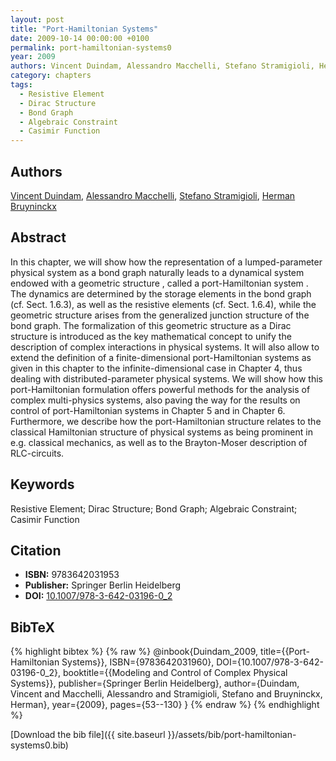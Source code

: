 ```yaml
---
layout: post
title: "Port-Hamiltonian Systems"
date: 2009-10-14 00:00:00 +0100
permalink: port-hamiltonian-systems0
year: 2009
authors: Vincent Duindam, Alessandro Macchelli, Stefano Stramigioli, Herman Bruyninckx
category: chapters
tags:
  - Resistive Element
  - Dirac Structure
  - Bond Graph
  - Algebraic Constraint
  - Casimir Function
---
```

 
## Authors
[Vincent Duindam](authors/vincent-duindam), [Alessandro Macchelli](authors/alessandro-macchelli), [Stefano Stramigioli](authors/stefano-stramigioli), [Herman Bruyninckx](authors/herman-bruyninckx)
 
## Abstract
In this chapter, we will show how the representation of a lumped-parameter physical system as a bond graph naturally leads to a dynamical system endowed with a geometric structure , called a port-Hamiltonian system . The dynamics are determined by the storage elements in the bond graph (cf. Sect. 1.6.3), as well as the resistive elements (cf. Sect. 1.6.4), while the geometric structure arises from the generalized junction structure of the bond graph. The formalization of this geometric structure as a Dirac structure is introduced as the key mathematical concept to unify the description of complex interactions in physical systems. It will also allow to extend the definition of a finite-dimensional port-Hamiltonian systems as given in this chapter to the infinite-dimensional case in Chapter 4, thus dealing with distributed-parameter physical systems. We will show how this port-Hamiltonian formulation offers powerful methods for the analysis of complex multi-physics systems, also paving the way for the results on control of port-Hamiltonian systems in Chapter 5 and in Chapter 6. Furthermore, we describe how the port-Hamiltonian structure relates to the classical Hamiltonian structure of physical systems as being prominent in e.g. classical mechanics, as well as to the Brayton-Moser description of RLC-circuits.
 
## Keywords
Resistive Element; Dirac Structure; Bond Graph; Algebraic Constraint; Casimir Function
 
## Citation
- **ISBN:** 9783642031953
- **Publisher:** Springer Berlin Heidelberg
- **DOI:** [10.1007/978-3-642-03196-0_2](https://doi.org/10.1007/978-3-642-03196-0_2)
 
## BibTeX
{% highlight bibtex %}
{% raw %}
@inbook{Duindam_2009,
  title={{Port-Hamiltonian Systems}},
  ISBN={9783642031960},
  DOI={10.1007/978-3-642-03196-0_2},
  booktitle={{Modeling and Control of Complex Physical Systems}},
  publisher={Springer Berlin Heidelberg},
  author={Duindam, Vincent and Macchelli, Alessandro and Stramigioli, Stefano and Bruyninckx, Herman},
  year={2009},
  pages={53--130}
}
{% endraw %}
{% endhighlight %}
 
[Download the bib file]({{ site.baseurl }}/assets/bib/port-hamiltonian-systems0.bib)
 

